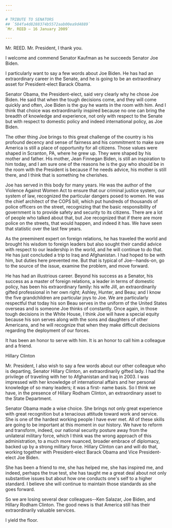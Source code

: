 ```yaml
---
---

# TRIBUTE TO SENATORS
## `584fa4d8288374b5572aab00ea9d4889`
`Mr. REED — 16 January 2009`

---
```



Mr. REED. Mr. President, I thank you.

I welcome and commend Senator Kaufman as he succeeds Senator Joe 
Biden.

I particularly want to say a few words about Joe Biden. He has had an 
extraordinary career in the Senate, and he is going to be an 
extraordinary asset for President-elect Barack Obama.

Senator Obama, the President-elect, said very clearly why he chose 
Joe Biden. He said that when the tough decisions come, and they will 
come quickly and often, Joe Biden is the guy he wants in the room with 
him. And I think that choice was extraordinarily inspired because no 
one can bring the breadth of knowledge and experience, not only with 
respect to the Senate but with respect to domestic policy and indeed 
international policy, as Joe Biden.

The other thing Joe brings to this great challenge of the country is 
his profound decency and sense of fairness and his commitment to make 
sure America is still a place of opportunity for all citizens. Those 
values were shaped in Scranton, PA, where he grew up. They were shaped 
by his mother and father. His mother, Jean Finnegan Biden, is still an 
inspiration to him today, and I am sure one of the reasons he is the 
guy who should be in the room with the President is because if he needs 
advice, his mother is still there, and I think that is something he 
cherishes.



Joe has served in this body for many years. He was the author of the 
Violence Against Women Act to ensure that our criminal justice system, 
our system of law, recognized the particular dangers posed to women. He 
was the chief architect of the COPS bill, which put hundreds of 
thousands of police officers on the street, recognizing that the basic 
responsibility of government is to provide safety and security to its 
citizens. There are a lot of people who talked about that, but Joe 
recognized that if there are more police on the streets, that would 
happen, and indeed it has. We have seen that statistic over the last 
few years.

As the preeminent expert on foreign relations, he has traveled the 
world and brought his wisdom to foreign leaders but also sought their 
candid advice with respect to our leadership in the world, and he will 
continue to do that. He has just concluded a trip to Iraq and 
Afghanistan. I had hoped to be with him, but duties here prevented me. 
But that is typical of Joe--hands-on, go to the source of the issue, 
examine the problem, and move forward.

He has had an illustrious career. Beyond his success as a Senator, 
his success as a master of foreign relations, a leader in terms of 
domestic policy, has been his extraordinary family: his wife Jill, an 
extraordinarily gifted professional in her own right; Ashley, Hunter, 
and Beau; and I know the five grandchildren are particular joys to Joe. 
We are particularly respectful that today his son Beau serves in the 
uniform of the United States overseas and is someone Joe thinks of 
constantly. Once again, in those tough decisions in the White House, I 
think Joe will have a special equity because his son serves along with 
the sons and daughters of other Americans, and he will recognize that 
when they make difficult decisions regarding the deployment of our 
forces.

It has been an honor to serve with him. It is an honor to call him a 
colleague and a friend.
















Hillary Clinton


Mr. President, I also wish to say a few words about our other 
colleague who is departing, Senator Hillary Clinton, an extraordinarily 
gifted lady. I had the privilege of traveling with her to Afghanistan 
and Iraq in 2003. I was impressed with her knowledge of international 
affairs and her personal knowledge of so many leaders; it was a first-
name basis. So I think we have, in the presence of Hillary Rodham 
Clinton, an extraordinary asset to the State Department.

Senator Obama made a wise choice. She brings not only great 
experience with great recognition but a tenacious attitude toward work 
and service. She is one of the hardest working people I have ever met. 
All of these skills are going to be important at this moment in our 
history. We have to reform and transform, indeed, our national security 
posture away from the unilateral military force, which I think was the 
wrong approach of this administration, to a much more nuanced, broader 
embrace of diplomacy, backed up by a strong military force. Hillary 
Clinton can and will do that, working together with President-elect 
Barack Obama and Vice President-elect Joe Biden.

She has been a friend to me, she has helped me, she has inspired me, 
and indeed, perhaps the true test, she has taught me a great deal about 
not only substantive issues but about how one conducts one's self to a 
higher standard. I believe she will continue to maintain those 
standards as she goes forward.

So we are losing several dear colleagues--Ken Salazar, Joe Biden, and 
Hillary Rodham Clinton. The good news is that America still has their 
extraordinarily valuable services.

I yield the floor.